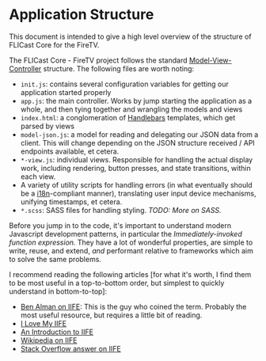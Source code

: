 # Application Structure

This document is intended to give a high level overview of the structure of FLICast Core for the FireTV.

The FLICast Core - FireTV project follows the standard [Model-View-Controller](https://en.wikipedia.org/wiki/Model%E2%80%93view%E2%80%93controller) structure. The following files are worth noting:

* `init.js`: contains several configuration variables for getting our application started properly
* `app.js`: the main controller. Works by jump starting the application as a whole, and then tying together and wrangling the models and views
* `index.html`: a conglomeration of [Handlebars](http://handlebarsjs.com/) templates, which get parsed by views
* `model-json.js`: a model for reading and delegating our JSON data from a client. This will change depending on the JSON structure received / API endpoints available, et cetera.
* `*-view.js`: individual views. Responsible for handling the actual display work, including rendering, button presses, and state transitions, within each view.
* A variety of utility scripts for handling errors (in what eventually should be a [i18n](https://en.wikipedia.org/wiki/Internationalization_and_localization)-compliant manner), translating user input device mechanisms, unifying timestamps, et cetera.
* `*.scss`: SASS files for handling styling. _TODO: More on SASS._

Before you jump in to the code, it's important to understand modern Javascript development patterns, in particular the *Immediately-invoked function expression.* They have a lot of wonderful properties, are simple to write, reuse, and extend, *and* performant relative to frameworks which aim to solve the same problems.

I recommend reading the following articles [for what it's worth, I find them to be most useful in a top-to-bottom order, but simplest to quickly understand in bottom-to-top]:

* [Ben Alman on IIFE](http://benalman.com/news/2010/11/immediately-invoked-function-expression/): This is the guy who coined the term. Probably the most useful resource, but requires a little bit of reading.
* [I Love My IIFE](http://gregfranko.com/blog/i-love-my-iife/)
* [An Introduction to IIFE](http://adripofjavascript.com/blog/drips/an-introduction-to-iffes-immediately-invoked-function-expressions.html)
* [Wikipedia on IIFE](https://en.wikipedia.org/wiki/Immediately-invoked_function_expression)
* [Stack Overflow answer on IIFE](http://stackoverflow.com/a/8228308)
